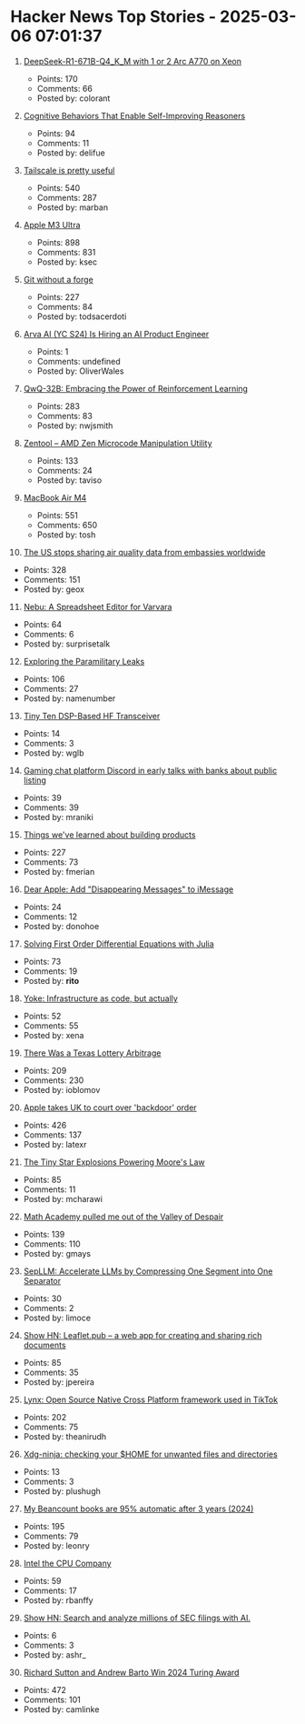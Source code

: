 # Hacker News Top Stories - 2025-03-06 07:01:37

1. [DeepSeek-R1-671B-Q4_K_M with 1 or 2 Arc A770 on Xeon](https://github.com/intel/ipex-llm/blob/main/docs/mddocs/Quickstart/llamacpp_portable_zip_gpu_quickstart.md)
   - Points: 170
   - Comments: 66
   - Posted by: colorant

2. [Cognitive Behaviors That Enable Self-Improving Reasoners](https://arxiv.org/abs/2503.01307)
   - Points: 94
   - Comments: 11
   - Posted by: delifue

3. [Tailscale is pretty useful](https://blog.6nok.org/tailscale-is-pretty-useful/)
   - Points: 540
   - Comments: 287
   - Posted by: marban

4. [Apple M3 Ultra](https://www.apple.com/newsroom/2025/03/apple-reveals-m3-ultra-taking-apple-silicon-to-a-new-extreme/)
   - Points: 898
   - Comments: 831
   - Posted by: ksec

5. [Git without a forge](https://www.chiark.greenend.org.uk/~sgtatham/quasiblog/git-no-forge/)
   - Points: 227
   - Comments: 84
   - Posted by: todsacerdoti

6. [Arva AI (YC S24) Is Hiring an AI Product Engineer](https://www.ycombinator.com/companies/arva-ai/jobs/OBPwCiU-ai-product-engineer)
   - Points: 1
   - Comments: undefined
   - Posted by: OliverWales

7. [QwQ-32B: Embracing the Power of Reinforcement Learning](https://qwenlm.github.io/blog/qwq-32b/)
   - Points: 283
   - Comments: 83
   - Posted by: nwjsmith

8. [Zentool – AMD Zen Microcode Manipulation Utility](https://github.com/google/security-research/blob/master/pocs/cpus/entrysign/zentool/README.md)
   - Points: 133
   - Comments: 24
   - Posted by: taviso

9. [MacBook Air M4](https://www.apple.com/macbook-air/)
   - Points: 551
   - Comments: 650
   - Posted by: tosh

10. [The US stops sharing air quality data from embassies worldwide](https://apnews.com/article/us-air-quality-monitors-8270927bbd0f166238243ac9d14bce03)
   - Points: 328
   - Comments: 151
   - Posted by: geox

11. [Nebu: A Spreadsheet Editor for Varvara](https://wiki.xxiivv.com/site/nebu)
   - Points: 64
   - Comments: 6
   - Posted by: surprisetalk

12. [Exploring the Paramilitary Leaks](https://micahflee.com/exploring-the-paramilitary-leaks/)
   - Points: 106
   - Comments: 27
   - Posted by: namenumber

13. [Tiny Ten DSP-Based HF Transceiver](https://www.janbob.com/electron/TinyTen/TinyTen.htm)
   - Points: 14
   - Comments: 3
   - Posted by: wglb

14. [Gaming chat platform Discord in early talks with banks about public listing](https://www.ft.com/content/4ab9efe7-36bc-44ff-b2cd-06eb2c38203a)
   - Points: 39
   - Comments: 39
   - Posted by: mraniki

15. [Things we've learned about building products](https://newsletter.posthog.com/p/50-things-weve-learned-about-building)
   - Points: 227
   - Comments: 73
   - Posted by: fmerian

16. [Dear Apple: Add "Disappearing Messages" to iMessage](https://blog.cryptographyengineering.com/2025/03/01/dear-apple-add-disappearing-messages-to-imessage-right-now/)
   - Points: 24
   - Comments: 12
   - Posted by: donohoe

17. [Solving First Order Differential Equations with Julia](https://ritog.github.io/posts/1st-order-DE-julia/1st_order_DE_julia.html)
   - Points: 73
   - Comments: 19
   - Posted by: __rito__

18. [Yoke: Infrastructure as code, but actually](https://xeiaso.net/blog/2025/yoke-k8s/)
   - Points: 52
   - Comments: 55
   - Posted by: xena

19. [There Was a Texas Lottery Arbitrage](https://www.bloomberg.com/opinion/articles/2025-03-05/there-was-a-texas-lottery-arbitrage)
   - Points: 209
   - Comments: 230
   - Posted by: ioblomov

20. [Apple takes UK to court over 'backdoor' order](https://www.theregister.com/2025/03/05/apple_reportedly_ipt_complaint/)
   - Points: 426
   - Comments: 137
   - Posted by: latexr

21. [The Tiny Star Explosions Powering Moore's Law](https://spectrum.ieee.org/euv-light-source)
   - Points: 85
   - Comments: 11
   - Posted by: mcharawi

22. [Math Academy pulled me out of the Valley of Despair](https://mikelikejordan.bearblog.dev/how-math-academy-pulled-me-out-of-the-valley-of-despair/)
   - Points: 139
   - Comments: 110
   - Posted by: gmays

23. [SepLLM: Accelerate LLMs by Compressing One Segment into One Separator](https://sepllm.github.io/)
   - Points: 30
   - Comments: 2
   - Posted by: limoce

24. [Show HN: Leaflet.pub – a web app for creating and sharing rich documents](undefined)
   - Points: 85
   - Comments: 35
   - Posted by: jpereira

25. [Lynx: Open Source Native Cross Platform framework used in TikTok](https://lynxjs.org/blog/lynx-unlock-native-for-more.html)
   - Points: 202
   - Comments: 75
   - Posted by: theanirudh

26. [Xdg-ninja: checking your $HOME for unwanted files and directories](https://github.com/b3nj5m1n/xdg-ninja)
   - Points: 13
   - Comments: 3
   - Posted by: plushugh

27. [My Beancount books are 95% automatic after 3 years (2024)](https://fangpenlin.com/posts/2024/12/30/my-beancount-books-are-95-percent-automatic/)
   - Points: 195
   - Comments: 79
   - Posted by: leonry

28. [Intel the CPU Company](https://www.abortretry.fail/p/intel-the-cpu-company)
   - Points: 59
   - Comments: 17
   - Posted by: rbanffy

29. [Show HN: Search and analyze millions of SEC filings with AI.](https://www.publicview.ai/)
   - Points: 6
   - Comments: 3
   - Posted by: ashr_

30. [Richard Sutton and Andrew Barto Win 2024 Turing Award](https://awards.acm.org/about/2024-turing)
   - Points: 472
   - Comments: 101
   - Posted by: camlinke


